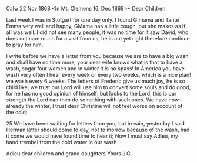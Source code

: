  Calw 22 Nov 1868
 <In Mt. Clemens 16. Dec 1868>*
Dear Children.

Last week I was in Stutgart for one day only. I found G'mama and Tante Emma very well and happy, GMama has a little cough, but she makes as if all was well. I did not see many people, it was no time for it saw David, who does not care much for a visit from us, he is not yet right therefore continue to pray for him.

I write before we have a letter from you because we are to have a big wash and shall have no time more, your dear wife knows what is that to have a wash, sogar four women and in winter it is no spass! In America you have wash very often I hear every week or every two weeks, which is a nice plan! we wash every 6 weeks. The letters of Frederic give us much joy, he is so child like; we trust our Lord will use him to convert some souls and do good, for he has no good opinion of himself; but looks to the Lord, this is our strength the Lord can then do something with such ones. We have now already the winter, I trust dear Christine will not feel worse on account of the cold;

25 We have been waiting for letters from you; but in vain, yesterday I said Herman letter should come to day, not to morrow because of the wash, had it come we would have found time to hear it; Now I must say Adieu, my hand trembel from the cold water in our wash

Adieu dear children and grand daughters
 Yours J.G.
